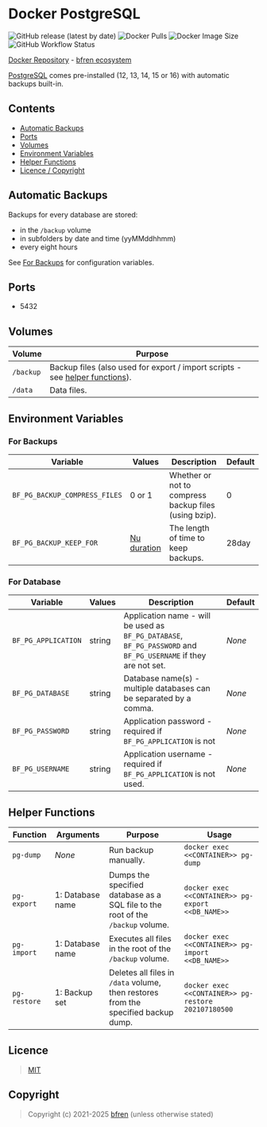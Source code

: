 # Docker PostgreSQL

![GitHub release (latest by date)](https://img.shields.io/github/v/release/bfren/docker-postgresql) ![Docker Pulls](https://img.shields.io/endpoint?url=https%3A%2F%2Fbfren.dev%2Fdocker%2Fpulls%2Fpostgresql) ![Docker Image Size](https://img.shields.io/endpoint?url=https%3A%2F%2Fbfren.dev%2Fdocker%2Fsize%2Fpostgresql) ![GitHub Workflow Status](https://img.shields.io/github/actions/workflow/status/bfren/docker-postgresql/dev.yml?branch=main)

[Docker Repository](https://hub.docker.com/r/bfren/postgresql) - [bfren ecosystem](https://github.com/bfren/docker)

[PostgreSQL](https://www.postgresql.org/) comes pre-installed (12, 13, 14, 15 or 16) with automatic backups built-in.

## Contents

* [Automatic Backups](#automatic-backups)
* [Ports](#ports)
* [Volumes](#volumes)
* [Environment Variables](#environment-variables)
* [Helper Functions](#helper-functions)
* [Licence / Copyright](#licence)

## Automatic Backups

Backups for every database are stored:

* in the `/backup` volume
* in subfolders by date and time (yyMMddhhmm)
* every eight hours

See [For Backups](#for-backups) for configuration variables.

## Ports

* 5432

## Volumes

| Volume    | Purpose                                                                                           |
| --------- | ------------------------------------------------------------------------------------------------- |
| `/backup` | Backup files (also used for export / import scripts - see [helper functions](#helper-functions)). |
| `/data`   | Data files.                                                                                       |

## Environment Variables

### For Backups

| Variable                      | Values                                                                    | Description                                           | Default   |
| ----------------------------- | ------------------------------------------------------------------------- | ----------------------------------------------------- | --------- |
| `BF_PG_BACKUP_COMPRESS_FILES` | 0 or 1                                                                    | Whether or not to compress backup files (using bzip). | 0         |
| `BF_PG_BACKUP_KEEP_FOR`       | [Nu duration](https://www.nushell.sh/book/types_of_data.html#durations)   | The length of time to keep backups.                   | 28day     |

### For Database

| Variable              | Values | Description                                                                                                      | Default   |
| --------------------- | ------ | ---------------------------------------------------------------------------------------------------------------- | --------- |
| `BF_PG_APPLICATION`   | string | Application name - will be used as `BF_PG_DATABASE`, `BF_PG_PASSWORD` and `BF_PG_USERNAME` if they are not set.  | *None*    |
| `BF_PG_DATABASE`      | string | Database name(s) - multiple databases can be separated by a comma.                                               | *None*    |
| `BF_PG_PASSWORD`      | string | Application password - required if `BF_PG_APPLICATION` is not                                                    | *None*    |
| `BF_PG_USERNAME`      | string | Application username - required if `BF_PG_APPLICATION` is not used.                                              | *None*    |

## Helper Functions

| Function      | Arguments         | Purpose                                                                               | Usage                                                 |
| ------------- | ----------------- | ------------------------------------------------------------------------------------- | ----------------------------------------------------- |
| `pg-dump`     | *None*            | Run backup manually.                                                                  | `docker exec <<CONTAINER>> pg-dump`                   |
| `pg-export`   | 1: Database name  | Dumps the specified database as a SQL file to the root of the `/backup` volume.       | `docker exec <<CONTAINER>> pg-export <<DB_NAME>>`     |
| `pg-import`   | 1: Database name  | Executes all files in the root of the `/backup` volume.                               | `docker exec <<CONTAINER>> pg-import <<DB_NAME>>`     |
| `pg-restore`  | 1: Backup set     | Deletes all files in `/data` volume, then restores from the specified backup dump.    | `docker exec <<CONTAINER>> pg-restore 202107180500`   |

## Licence

> [MIT](https://mit.bfren.dev/2021)

## Copyright

> Copyright (c) 2021-2025 [bfren](https://bfren.dev) (unless otherwise stated)
